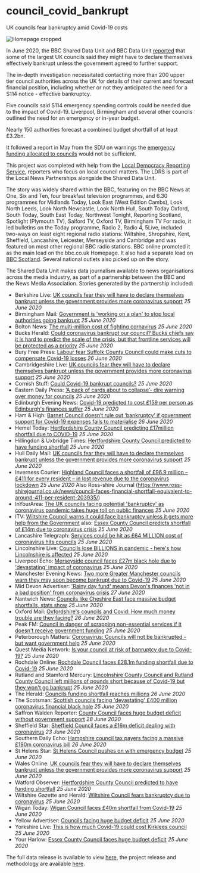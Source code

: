# council_covid_bankrupt
UK councils fear bankruptcy amid Covid-19 costs

![Homepage cropped](https://user-images.githubusercontent.com/61186777/85875897-d8660f00-b7cc-11ea-8a56-7ebe718bcd42.png)

In June 2020, the BBC Shared Data Unit and BBC Data Unit [reported](https://www.bbc.co.uk/news/uk-53069772) that some of the largest UK councils said they might have to declare themselves effectively bankrupt unless the government agreed to further support.

The in-depth investigation necessitated contacting more than 200 upper tier council authorities across the UK for details of their current and forecast financial position, including whether or not they anticipated the need for a S114 notice - effective bankruptcy.

Five councils said S114 emergency spending controls could be needed due to the impact of Covid-19. Liverpool, Birmingham and several other councils outlined the need for an emergency or in-year budget.

Nearly 150 authorities forecast a combined budget shortfall of at least £3.2bn.

It followed a report in May from the SDU on warnings the [emergency funding allocated to councils](https://github.com/BBC-Data-Unit/coronavirus_council_funding) would not be sufficient.

This project was completed with help from the [Local Democracy Reporting Service](https://www.bbc.com/lnp/ldrs), reporters who focus on local council matters. The LDRS is part of the Local News Partnerships alongside the Shared Data Unit.

The story was widely shared within the BBC, featuring on the BBC News at One, Six and Ten, four breakfast television programmes, and 6.30 programmes for Midlands Today, Look East (West Edition Cambs), Look North Leeds, Look North Newcastle, Look North Hull, South Today Oxford, South Today, South East Today, Northwest Tonight, Reporting Scotland, Spotlight (Plymouth TV), Salford TV, Oxford TV, Birmingham TV
For radio, it led bulletins on the Today programme, Radio 2, Radio 4, 5Live, included two-ways on least eight regional radio stations: Wiltshire, Shropshire, Kent, Sheffield, Lancashire, Leicester, Merseyside and Cambridge and was featured on most other regional BBC radio stations.
BBC online promoted it as the main lead on the bbc.co.uk Homepage. It also had a separate lead on [BBC Scotland](https://www.bbc.co.uk/news/uk-scotland-highlands-islands-53149054).
Several national outlets also picked up on the story.

The Shared Data Unit makes data journalism available to news organisations across the media industry, as part of a partnership between the BBC and the News Media Association. Stories generated by the partnership included:

* Berkshire Live: [UK councils fear they will have to declare themselves bankrupt unless the government provides more coronavirus support](https://www.getreading.co.uk/news/uk-world-news/uk-councils-fear-declare-themselves-18485581)  *25 June 2020*
* Birmingham Mail: [Government is 'working on a plan' to stop local authorities going bankrupt](https://www.birminghammail.co.uk/news/midlands-news/government-working-plan-stop-local-18487013) *25 June 2020*
* Bolton News: [The multi-million cost of fighting cornavirus](https://www.theboltonnews.co.uk/news/18539385.multi-million-cost-fighting-cornavirus/) *25 June 2020*
* Bucks Herald: [Could coronavirus bankrupt our council? Bucks chiefs say it is hard to predict the scale of the crisis, but that frontline services will be protected as a priority](https://www.bucksherald.co.uk/news/people/could-coronavirus-bankrupt-our-council-bucks-chiefs-say-it-hard-predict-scale-crisis-frontline-services-will-be-protected-priority-2894728) *25 June 2020*
* Bury Free Press: [Labour fear Suffolk County Council could make cuts to compensate Covid-19 losses](https://www.buryfreepress.co.uk/news/this-is-how-much-suffolk-county-council-could-lose-from-covid-19-crisis-9114397/) *26 June 2020*
* Cambridgeshire Live: [UK councils fear they will have to declare themselves bankrupt unless the government provides more coronavirus support](https://www.cambridge-news.co.uk/news/uk-world-news/uk-councils-fear-declare-themselves-18485581) *25 June 2020*
* Cornish Stuff: [Could Covid-19 bankrupt councils?](https://cornishstuff.com/2020/06/25/could-covid-19-bankrupt-councils/) *25 June 2020*
* Eastern Daily Press: [‘A pack of cards about to collapse’- dire warning over money for councils](https://www.edp24.co.uk/news/politics/alan-waters-in-dire-warning-over-funding-for-councils-1-6716378) *25 June 2020*
* Edinburgh Evening News: [Covid-19 predicted to cost £159 per person as Edinburgh's finances suffer](https://www.edinburghnews.scotsman.com/news/politics/council/covid-19-predicted-cost-ps159-person-edinburghs-finances-suffer-2894371) *25 June 2020*
* Ham & High: [Barnet Council doesn’t rule out ‘bankruptcy’ if government support for Covid-19 expenses fails to materialise](https://www.hamhigh.co.uk/news/politics/barnet-council-doesn-t-rule-out-covid-19-bankruptcy-1-6717442) *26 June 2020*
* Hemel Today: [Hertfordshire County Council predicting £17million shortfall due to COVID-19](https://www.hemeltoday.co.uk/news/hertfordshire-county-council-predicting-ps17million-shortfall-due-covid-19-2894635) *25 June 2020*
* Hillingdon & Uxbridge Times: [Hertfordshire County Council predicted to have funding shortfall](https://www.hillingdontimes.co.uk/news/18541060.hertfordshire-county-council-predicted-funding-shortfall/) *25 June 2020*
* Hull Daily Mail: [UK councils fear they will have to declare themselves bankrupt unless the government provides more coronavirus support](https://www.hulldailymail.co.uk/news/uk-world-news/uk-councils-fear-declare-themselves-4262350) *25 June 2020*
* Inverness Courier: [Highland Council faces a shortfall of £96.9 million – £411 for every resident – in lost revenue due to the coronavirus lockdown](https://www.inverness-courier.co.uk/news/council-faces-financial-shortfall-equivalent-to-around-411-per-resident-203927/) *25 June 2020*
Also Ross-shire Journal (https://www.ross-shirejournal.co.uk/news/council-faces-financial-shortfall-equivalent-to-around-411-per-resident-203935/)
* InYourArea: [The UK councils facing potential 'bankruptcy' as coronavirus pandemic takes huge toll on public finances](https://www.inyourarea.co.uk/news/the-uk-councils-facing-potential-bankruptcy-as-coronavirus-pandemic-takes-huge-toll-on-public-finances/) *25 June 2020*
* ITV: [Wiltshire Council warns it could face bankruptcy unless it gets more help from the Government](https://www.itv.com/news/westcountry/2020-06-25/wiltshire-council-warns-it-could-face-bankruptcy-unless-it-gets-more-help-from-the-government/) also: [Essex County Council predicts shortfall of £14m due to coronavirus crisis](https://www.itv.com/news/anglia/2020-06-25/essex-county-council-predicts-shortfall-of-171m-due-to-coronavirus-crisis/)  *25 June 2020* 
* Lancashire Telegraph: [Services could be hit as £64 MILLION cost of coronavirus hits councils](https://www.lancashiretelegraph.co.uk/news/18539198.services-hit-64-million-cost-coronavirus-hits-councils/) *25 June 2020*
* Lincolnshire Live: [Councils lose BILLIONS in pandemic - here's how Lincolnshire is affected](https://www.lincolnshirelive.co.uk/news/local-news/councils-lose-billions-pandemic-heres-4254128) *25 June 2020*
* Liverpool Echo: [Merseyside council faces £27m black hole due to 'devastating' impact of coronavirus](https://www.liverpoolecho.co.uk/news/liverpool-news/merseyside-council-faces-27m-black-18487709) *25 June 2020*
* Manchester Evening News: [Two more Greater Manchester councils warn they may soon become bankrupt due to Covid-19](https://www.manchestereveningnews.co.uk/news/greater-manchester-news/two-more-greater-manchester-councils-18485390) *25 June 2020*
* Mid Devon Advertiser: ['Rainy day fund' means Devon's finances 'not in a bad position' from coronavirus crisis](https://www.middevonadvertiser.co.uk/article.cfm?id=11928) *27 June 2020*
* Nantwich News: [Councils like Cheshire East face massive budget shortfalls, stats show](https://thenantwichnews.co.uk/2020/06/25/councils-like-cheshire-east-face-massive-budget-shortfalls-stats-show/) *25 June 2020*
* Oxford Mail: [Oxfordshire's councils and Covid: How much money trouble are they facing?](https://www.oxfordmail.co.uk/news/18542354.oxfordshires-councils-covid-much-money-trouble-facing/) *26 June 2020*
* Peak FM: [Council in danger of scrapping non-essential services if it doesn't receive government funding](https://www.peakfm.co.uk/news/local/council-in-danger-of-scrapping-non-essential-services-if-it-doesnt-receive-government-funding/) *25 June 2020*
* Peterborough Matters: [Coronavirus: Councils will not be bankrupted - but want government help](https://www.peterboroughmatters.co.uk/local-news/coronavirus-councils-will-not-be-bankrupted-but-want-government-help-11504) *25 June 2020*
* Quest Media Network: [Is your council at risk of banruptcy due to Covid-19?](https://www.questmedianetwork.co.uk/news/daily-coronavirus-updates/is-your-council-at-risk-of-bankruptcy-due-to-covid-19/) *25 June 2020*
* Rochdale Online: [Rochdale Council faces £28.1m funding shortfall due to Covid-19](https://www.rochdaleonline.co.uk/news-features/2/news-headlines/135104/rochdale-council-faces-£281m-funding-shortfall-due-to-covid19) *25 June 2020*
* Rutland and Stamford Mercury: [Lincolnshire County Council and Rutland County Council left millions of pounds short because of Covid-19 but they won't go bankrupt](https://www.stamfordmercury.co.uk/news/councils-wont-go-bankrupt-as-a-result-of-covid-19-9114162/) *25 June 2020*
* The Herald: [Councils funding shortfall reaches millions](https://www.heraldscotland.com/news/18543398.councils-funding-shortfall-reaches-millions/) *26 June 2020*
* The Scotsman: [Scottish councils facing 'devastating' £400 million coronavirus financial black hole](https://www.scotsman.com/news/politics/scottish-councils-facing-devastating-ps400-million-coronavirus-financial-black-hole-2894378) *25 June 2020*
* Saffron Walden Reporter: [County Council faces huge budget deficit without government support](https://www.saffronwaldenreporter.co.uk/news/county-council-faces-budget-deficit-without-help-from-government-1-6719297) *28 June 2020*
* Sheffield Star: [Sheffield Council faces a £16m deficit dealing with coronavirus](https://www.thestar.co.uk/news/politics/council/sheffield-council-faces-ps16m-deficit-dealing-coronavirus-2892849) *23 June 2020*
* Southern Daily Echo: [Hampshire council tax payers facing a massive £190m coronavirus bill](https://www.dailyecho.co.uk/news/18543374.hampshire-council-tax-payers-facing-massive-190m-coronavirus-bill/) *26 June 2020*
* St Helens Star: [St Helens Council pushes on with emergency budget](https://www.sthelensstar.co.uk/news/18542536.st-helens-council-presses-ahead-emergency-budget/) *25 June 2020*
* Wales Online: [UK councils fear they will have to declare themselves bankrupt unless the government provides more coronavirus support](https://www.walesonline.co.uk/news/uk-news/uk-councils-fear-declare-themselves-18485581) *25 June 2020*
* Watford Observer: [Hertfordshire County Council predicted to have funding shortfall](https://www.watfordobserver.co.uk/news/18541060.hertfordshire-county-council-predicted-funding-shortfall/) *25 June 2020*
* Wiltshire Gazette and Herald: [Wiltshire Council fears bankruptcy due to coronavirus](https://www.gazetteandherald.co.uk/news/18540928.wiltshire-council-fears-bankruptcy-due-coronavirus/) *25 June 2020*
* Wigan Today: [Wigan Council faces £40m shortfall from Covid-19](https://www.wigantoday.net/news/politics/wigan-council-faces-ps40m-shortfall-covid-19-2894246) *25 June 2020*
* Yellow Advertiser: [Councils facing huge budget deficit](https://www.yellowad.co.uk/councils-facing-huge-budget-deficit/) *25 June 2020*
* Yorkshire Live: [This is how much Covid-19 could cost Kirklees council](https://www.examinerlive.co.uk/news/west-yorkshire-news/how-much-covid-19-could-18482106) *25 June 2020*
* Your Harlow: [Essex County Council faces huge budget deficit](https://www.yourharlow.com/2020/06/25/essex-county-council-faces-huge-budget-deficit/) *25 June 2020*


The full data release is available to view [here](https://docs.google.com/spreadsheets/d/1Pw1AKQ5-KOLu_HAbKfSQPvDPCyuNN4J5ra_aX8HQ8cM/edit#gid=375033781), the project release and methodology are available [here](https://docs.google.com/document/d/1vgxyNgMxy7z6O-xapU-pfzwr5GhzNMxbOTDEafQ46fA/edit).
